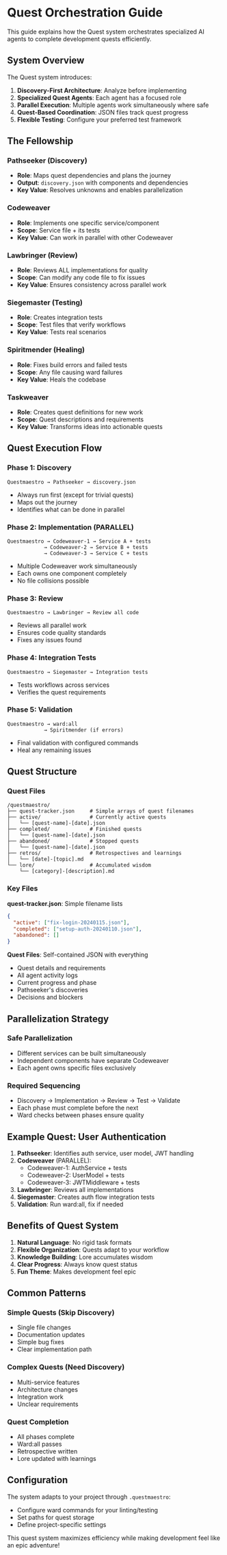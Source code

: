 # Quest Orchestration Guide

This guide explains how the Quest system orchestrates specialized AI agents to complete development quests efficiently.

## System Overview

The Quest system introduces:

1. **Discovery-First Architecture**: Analyze before implementing
2. **Specialized Quest Agents**: Each agent has a focused role
3. **Parallel Execution**: Multiple agents work simultaneously where safe
4. **Quest-Based Coordination**: JSON files track quest progress
5. **Flexible Testing**: Configure your preferred test framework

## The Fellowship

### Pathseeker (Discovery)

- **Role**: Maps quest dependencies and plans the journey
- **Output**: `discovery.json` with components and dependencies
- **Key Value**: Resolves unknowns and enables parallelization

### Codeweaver

- **Role**: Implements one specific service/component
- **Scope**: Service file + its tests
- **Key Value**: Can work in parallel with other Codeweaver

### Lawbringer (Review)

- **Role**: Reviews ALL implementations for quality
- **Scope**: Can modify any code file to fix issues
- **Key Value**: Ensures consistency across parallel work

### Siegemaster (Testing)

- **Role**: Creates integration tests
- **Scope**: Test files that verify workflows
- **Key Value**: Tests real scenarios

### Spiritmender (Healing)

- **Role**: Fixes build errors and failed tests
- **Scope**: Any file causing ward failures
- **Key Value**: Heals the codebase

### Taskweaver

- **Role**: Creates quest definitions for new work
- **Scope**: Quest descriptions and requirements
- **Key Value**: Transforms ideas into actionable quests

## Quest Execution Flow

### Phase 1: Discovery

```
Questmaestro → Pathseeker → discovery.json
```

- Always run first (except for trivial quests)
- Maps out the journey
- Identifies what can be done in parallel

### Phase 2: Implementation (PARALLEL)

```
Questmaestro → Codeweaver-1 → Service A + tests
            → Codeweaver-2 → Service B + tests
            → Codeweaver-3 → Service C + tests
```

- Multiple Codeweaver work simultaneously
- Each owns one component completely
- No file collisions possible

### Phase 3: Review

```
Questmaestro → Lawbringer → Review all code
```

- Reviews all parallel work
- Ensures code quality standards
- Fixes any issues found

### Phase 4: Integration Tests

```
Questmaestro → Siegemaster → Integration tests
```

- Tests workflows across services
- Verifies the quest requirements

### Phase 5: Validation

```
Questmaestro → ward:all
            → Spiritmender (if errors)
```

- Final validation with configured commands
- Heal any remaining issues

## Quest Structure

### Quest Files

```
/questmaestro/
├── quest-tracker.json     # Simple arrays of quest filenames
├── active/                # Currently active quests
│   └── [quest-name]-[date].json
├── completed/             # Finished quests
│   └── [quest-name]-[date].json
├── abandoned/             # Stopped quests
│   └── [quest-name]-[date].json
├── retros/                # Retrospectives and learnings
│   └── [date]-[topic].md
└── lore/                  # Accumulated wisdom
    └── [category]-[description].md
```

### Key Files

**quest-tracker.json**: Simple filename lists
```json
{
  "active": ["fix-login-20240115.json"],
  "completed": ["setup-auth-20240110.json"],
  "abandoned": []
}
```

**Quest Files**: Self-contained JSON with everything
- Quest details and requirements
- All agent activity logs
- Current progress and phase
- Pathseeker's discoveries
- Decisions and blockers

## Parallelization Strategy

### Safe Parallelization

- Different services can be built simultaneously
- Independent components have separate Codeweaver
- Each agent owns specific files exclusively

### Required Sequencing

- Discovery → Implementation → Review → Test → Validate
- Each phase must complete before the next
- Ward checks between phases ensure quality

## Example Quest: User Authentication

1. **Pathseeker**: Identifies auth service, user model, JWT handling
2. **Codeweaver** (PARALLEL):
   - Codeweaver-1: AuthService + tests
   - Codeweaver-2: UserModel + tests
   - Codeweaver-3: JWTMiddleware + tests
3. **Lawbringer**: Reviews all implementations
4. **Siegemaster**: Creates auth flow integration tests
5. **Validation**: Run ward:all, fix if needed

## Benefits of Quest System

1. **Natural Language**: No rigid task formats
2. **Flexible Organization**: Quests adapt to your workflow
3. **Knowledge Building**: Lore accumulates wisdom
4. **Clear Progress**: Always know quest status
5. **Fun Theme**: Makes development feel epic

## Common Patterns

### Simple Quests (Skip Discovery)

- Single file changes
- Documentation updates
- Simple bug fixes
- Clear implementation path

### Complex Quests (Need Discovery)

- Multi-service features
- Architecture changes
- Integration work
- Unclear requirements

### Quest Completion

- All phases complete
- Ward:all passes
- Retrospective written
- Lore updated with learnings

## Configuration

The system adapts to your project through `.questmaestro`:
- Configure ward commands for your linting/testing
- Set paths for quest storage
- Define project-specific settings

This quest system maximizes efficiency while making development feel like an epic adventure!